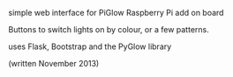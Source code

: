 simple web interface for PiGlow Raspberry Pi add on board

Buttons to switch lights on by colour, or a few patterns.

uses Flask, Bootstrap and the PyGlow library

(written November 2013)